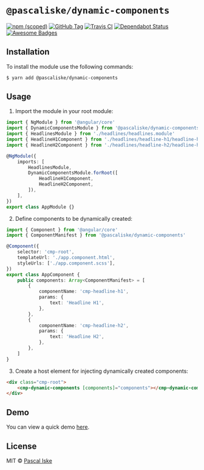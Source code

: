 # `@pascaliske/dynamic-components`

[![npm (scoped)](https://img.shields.io/npm/v/@pascaliske/dynamic-components.svg?style=flat-square)](https://www.npmjs.com/package/@pascaliske/dynamic-components) [![GitHub Tag](https://img.shields.io/github/tag/pascaliske/dynamic-components.svg?style=flat-square)](https://github.com/pascaliske/dynamic-components) [![Travis CI](https://img.shields.io/travis/com/pascaliske/dynamic-components/master.svg?style=flat-square)](https://travis-ci.com/pascaliske/dynamic-components) [![Dependabot Status](https://api.dependabot.com/badges/status?host=github&repo=pascaliske/dynamic-components)](https://dependabot.com) [![Awesome Badges](https://img.shields.io/badge/badges-awesome-green.svg?style=flat-square)](https://github.com/Naereen/badges)

## Installation

To install the module use the following commands:

```bash
$ yarn add @pascaliske/dynamic-components
```

## Usage

1. Import the module in your root module:

```typescript
import { NgModule } from '@angular/core'
import { DynamicComponentsModule } from '@pascaliske/dynamic-components'
import { HeadlinesModule } from './headlines/headlines.module'
import { HeadlineH1Component } from './headlines/headline-h1/headline-h1.component'
import { HeadlineH2Component } from './headlines/headline-h2/headline-h2.component'

@NgModule({
    imports: [
        HeadlinesModule,
        DynamicComponentsModule.forRoot([
            HeadlineH1Component,
            HeadlineH2Component,
        ]),
    ],
})
export class AppModule {}
```

2. Define components to be dynamically created:

```typescript
import { Component } from '@angular/core'
import { ComponentManifest } from '@pascaliske/dynamic-components'

@Component({
    selector: 'cmp-root',
    templateUrl: './app.component.html',
    styleUrls: ['./app.component.scss'],
})
export class AppComponent {
    public components: Array<ComponentManifest> = [
        {
            componentName: 'cmp-headline-h1',
            params: {
                text: 'Headline H1',
            },
        },
        {
            componentName: 'cmp-headline-h2',
            params: {
                text: 'Headline H2',
            },
        },
    ]
}
```

3. Create a host element for injecting dynamically created components:

```html
<div class="cmp-root">
    <cmp-dynamic-components [components]="components"></cmp-dynamic-components>
</div>
```

## Demo

You can view a quick demo [here](https://stackblitz.com/github/pascaliske/dynamic-components).

## License

MIT © [Pascal Iske](https://pascal-iske.de)

